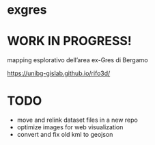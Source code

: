 # exgres
# WORK IN PROGRESS!

mapping esplorativo dell’area ex-Gres di Bergamo

https://unibg-gislab.github.io/rifo3d/


# TODO 
- move and relink dataset files in a new repo
- optimize images for web visualization
- convert and fix old kml to geojson
